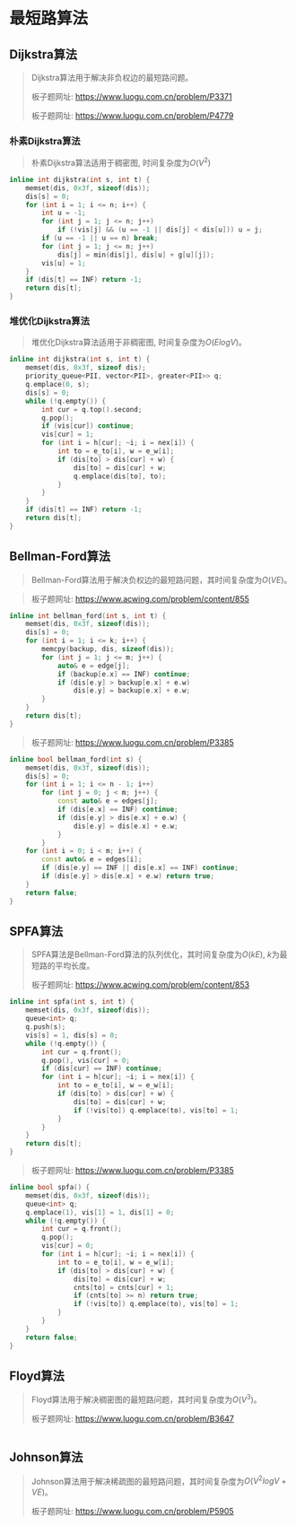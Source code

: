 # 最短路算法

## Dijkstra算法

> Dijkstra算法用于解决非负权边的最短路问题。
>
> 板子题网址: https://www.luogu.com.cn/problem/P3371
>
> 板子题网址: https://www.luogu.com.cn/problem/P4779

### 朴素Dijkstra算法

> 朴素Dijkstra算法适用于稠密图, 时间复杂度为$O(V^2)$

```cpp
inline int dijkstra(int s, int t) {
    memset(dis, 0x3f, sizeof(dis));
    dis[s] = 0;
    for (int i = 1; i <= n; i++) {
        int u = -1;
        for (int j = 1; j <= n; j++)
            if (!vis[j] && (u == -1 || dis[j] < dis[u])) u = j;
        if (u == -1 || u == n) break;
        for (int j = 1; j <= n; j++)
            dis[j] = min(dis[j], dis[u] + g[u][j]);
        vis[u] = 1;
    }
    if (dis[t] == INF) return -1;
    return dis[t];
}
```

### 堆优化Dijkstra算法

> 堆优化Dijkstra算法适用于非稠密图, 时间复杂度为$O(ElogV)$。

```cpp
inline int dijkstra(int s, int t) {
    memset(dis, 0x3f, sizeof dis);
    priority_queue<PII, vector<PII>, greater<PII>> q;
    q.emplace(0, s);
    dis[s] = 0;
    while (!q.empty()) {
        int cur = q.top().second;
        q.pop();
        if (vis[cur]) continue;
        vis[cur] = 1;
        for (int i = h[cur]; ~i; i = nex[i]) {
            int to = e_to[i], w = e_w[i];
            if (dis[to] > dis[cur] + w) {
                dis[to] = dis[cur] + w;
                q.emplace(dis[to], to);
            }
        }
    }
    if (dis[t] == INF) return -1;
    return dis[t];
}
```

## Bellman-Ford算法

> Bellman-Ford算法用于解决负权边的最短路问题，其时间复杂度为$O(VE)$。

> 板子题网址: https://www.acwing.com/problem/content/855

```cpp
inline int bellman_ford(int s, int t) {
    memset(dis, 0x3f, sizeof(dis));
    dis[s] = 0;
    for (int i = 1; i <= k; i++) {
        memcpy(backup, dis, sizeof(dis));
        for (int j = 1; j <= m; j++) {
            auto& e = edge[j];
            if (backup[e.x] == INF) continue;
            if (dis[e.y] > backup[e.x] + e.w)
                dis[e.y] = backup[e.x] + e.w;
        }
    }
    return dis[t];
}
```

> 板子题网址: https://www.luogu.com.cn/problem/P3385

```cpp
inline bool bellman_ford(int s) {
    memset(dis, 0x3f, sizeof(dis));
    dis[s] = 0;
    for (int i = 1; i <= n - 1; i++)
        for (int j = 0; j < m; j++) {
            const auto& e = edges[j];
            if (dis[e.x] == INF) continue;
            if (dis[e.y] > dis[e.x] + e.w) {
                dis[e.y] = dis[e.x] + e.w;
            }
        }
    for (int i = 0; i < m; i++) {
        const auto& e = edges[i];
        if (dis[e.y] == INF || dis[e.x] == INF) continue;
        if (dis[e.y] > dis[e.x] + e.w) return true;
    }
    return false;
}
```

## SPFA算法

> SPFA算法是Bellman-Ford算法的队列优化，其时间复杂度为$O(kE)$, $k$为最短路的平均长度。
>
> 板子题网址: https://www.acwing.com/problem/content/853

```cpp
inline int spfa(int s, int t) {
    memset(dis, 0x3f, sizeof(dis));
    queue<int> q;
    q.push(s);
    vis[s] = 1, dis[s] = 0;
    while (!q.empty()) {
        int cur = q.front();
        q.pop(), vis[cur] = 0;
        if (dis[cur] == INF) continue;
        for (int i = h[cur]; ~i; i = nex[i]) {
            int to = e_to[i], w = e_w[i];
            if (dis[to] > dis[cur] + w) {
                dis[to] = dis[cur] + w;
                if (!vis[to]) q.emplace(to), vis[to] = 1;
            }
        }
    }
    return dis[t];
}
```

> 板子题网址: https://www.luogu.com.cn/problem/P3385

```cpp
inline bool spfa() {
    memset(dis, 0x3f, sizeof(dis));
    queue<int> q;
    q.emplace(1), vis[1] = 1, dis[1] = 0;
    while (!q.empty()) {
        int cur = q.front();
        q.pop();
        vis[cur] = 0;
        for (int i = h[cur]; ~i; i = nex[i]) {
            int to = e_to[i], w = e_w[i];
            if (dis[to] > dis[cur] + w) {
                dis[to] = dis[cur] + w;
                cnts[to] = cnts[cur] + 1;
                if (cnts[to] >= n) return true;
                if (!vis[to]) q.emplace(to), vis[to] = 1;
            }
        }
    }
    return false;
}
```

## Floyd算法

> Floyd算法用于解决稠密图的最短路问题，其时间复杂度为$O(V^3)$。
>
> 板子题网址: https://www.luogu.com.cn/problem/B3647

```cpp

```

## Johnson算法

> Johnson算法用于解决稀疏图的最短路问题，其时间复杂度为$O(V^2logV+VE)$。
>
> 板子题网址: https://www.luogu.com.cn/problem/P5905

```cpp

```
